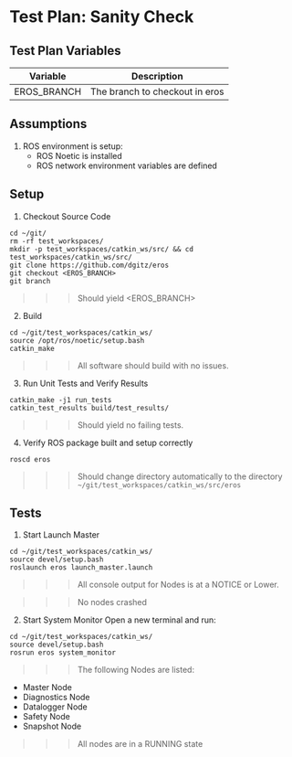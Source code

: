 # Test Plan: Sanity Check
## Test Plan Variables
| Variable | Description |
| --- | --- |
| EROS_BRANCH | The branch to checkout in eros

## Assumptions
1. ROS environment is setup:
   - ROS Noetic is installed
   - ROS network environment variables are defined

## Setup
1. Checkout Source Code
```code
cd ~/git/
rm -rf test_workspaces/
mkdir -p test_workspaces/catkin_ws/src/ && cd test_workspaces/catkin_ws/src/
git clone https://github.com/dgitz/eros
git checkout <EROS_BRANCH>
git branch
```
>>> Should yield <EROS_BRANCH>

2. Build
```code
cd ~/git/test_workspaces/catkin_ws/
source /opt/ros/noetic/setup.bash
catkin_make
```
>>> All software should build with no issues.

3. Run Unit Tests and Verify Results
```code 
catkin_make -j1 run_tests
catkin_test_results build/test_results/
```
>>> Should yield no failing tests.

4. Verify ROS package built and setup correctly
```code
roscd eros
```
>>> Should change directory automatically to the directory `~/git/test_workspaces/catkin_ws/src/eros`

## Tests
1. Start Launch Master
```code
cd ~/git/test_workspaces/catkin_ws/
source devel/setup.bash
roslaunch eros launch_master.launch
```
>>> All console output for Nodes is at a NOTICE or Lower.

>>> No nodes crashed

2. Start System Monitor
Open a new terminal and run:
```code
cd ~/git/test_workspaces/catkin_ws/
source devel/setup.bash
rosrun eros system_monitor
```

>>> The following Nodes are listed:
- Master Node
- Diagnostics Node
- Datalogger Node
- Safety Node
- Snapshot Node

>>> All nodes are in a RUNNING state

